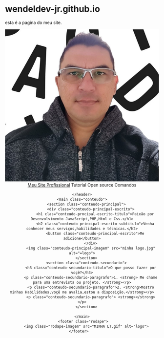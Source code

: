 # wendeldev-jr.github.io
esta é a pagina do meu site.
<!DOCTYPE html>
<html lang="en-br">
<head>

   <meta charset="UTF-8">
    <meta http-equiv="X-UA-Compatible" content="IE=edge">
    <meta name="viewport" content="width=device-width, initial-scale=1.0">
    <title>Site profissional- wendel reis</title>
    <link rel="stylesheet" href="STYLES.CSS">

<body>
    <header class="cabeçalho">
        <img class="cabeçalho-imagem" src="vai site.jpg" alt="logo">
        <nav class="babeçalho-menu">
            <a class="cabeçalho-menu-item" href="google.com ou o meu site">Meu Site Profissional</a>
            <a class="cabeçalho-menu-item">Tutorial</a>
            <a class="cabeçalho-menu-item">Open source</a>
            <a class="cabeçalho-menu-item">Comandos</a>
        </nav>

    </header>
    <main class="conteudo">
        <section class="conteudo-principal">
            <div class="conteudo-principal-escrito">
                <h1 clas="conteudo-prncipal-escrito-titulo">Paixão por Desenvolvimento JavaScript,PHP,Html e Css.</h1>
                <h2 class="conteudo principal-escrito-subtitulo">Venha conhecer meus serviços,habilidades e técnicas.</h2>
                <button class="conteudo-principal-escrito">Me adicione</button>
            </div>
            <img class="conteudo-principal-imagem" src="minha logo.jpg" alt="=logo">
        </section>
        <section class="conteudo-secundario">
            <h3 class="conteudo-secundario-titulo">O que posso fazer por voçê?</h3>
            <p class="conteudo-secundario-paragrafo">1. <strong> Me chame para uma entrevista ou projeto. </strong></p>
            <p class="conteudo-secundario-paragrafo">2. <strong>Mostro minhas Habilidades,voçê me avalia,estou a disposição.</strong></p>
            <p class="conteudo-secundario-paragrafo"> <strong></strong></p>
        </section>
   
    </main>
     <footer class="rodape">
        <img class="rodape-imagem" src="MINHA LT.gif" alt="logo">
     </footer>    
 </body>
 </head>
</html>
